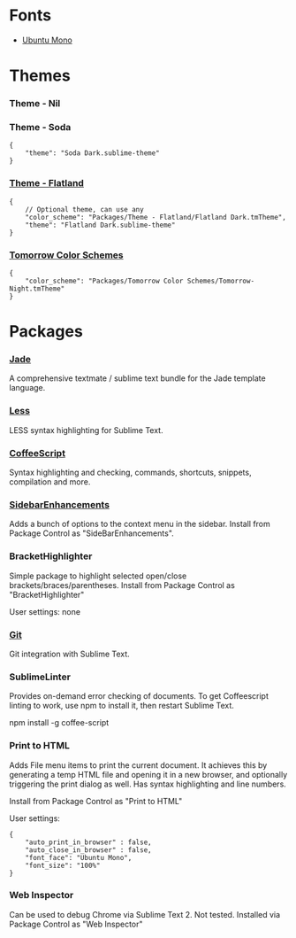 
# Fonts

* [Ubuntu Mono](http://font.ubuntu.com/)

# Themes

### Theme - Nil
### Theme - Soda
    {
        "theme": "Soda Dark.sublime-theme"
    }
### [Theme - Flatland](http://aspirecode.com/flatland-the-best-minimal-theme-for-sublime-text/)
    {
        // Optional theme, can use any
        "color_scheme": "Packages/Theme - Flatland/Flatland Dark.tmTheme",
        "theme": "Flatland Dark.sublime-theme"
    }
    
### [Tomorrow Color Schemes](https://github.com/chriskempson/tomorrow-theme)
    {
        "color_scheme": "Packages/Tomorrow Color Schemes/Tomorrow-Night.tmTheme"
    }

# Packages

### [Jade](https://github.com/davidrios/jade-tmbundle)

A comprehensive textmate / sublime text bundle for the Jade template language.

### [Less](https://github.com/danro/LESS-sublime)

LESS syntax highlighting for Sublime Text.

### [Coffee​Script](http://xavura.github.com/CoffeeScript-Sublime-Plugin)

Syntax highlighting and checking, commands, shortcuts, snippets, compilation and more.

### [SidebarEnhancements](https://github.com/titoBouzout/SideBarEnhancements/tree/st3)

Adds a bunch of options to the context menu in the sidebar.  Install from Package Control as "SideBarEnhancements".

### BracketHighlighter

Simple package to highlight selected open/close brackets/braces/parentheses.  Install from Package Control as "BracketHighlighter"

User settings: none

### [Git](https://github.com/kemayo/sublime-git/wiki)

Git integration with Sublime Text.

### SublimeLinter

Provides on-demand error checking of documents.  To get Coffeescript linting to work, use npm to install it, then restart Sublime Text.

npm install -g coffee-script

### Print to HTML

Adds File menu items to print the current document. It achieves this by generating a temp HTML file and opening it in a new browser, and optionally triggering the print dialog as well.  Has syntax highlighting and line numbers.

Install from Package Control as "Print to HTML"

User settings:  

    {
        "auto_print_in_browser" : false,
        "auto_close_in_browser" : false,
        "font_face": "Ubuntu Mono",
        "font_size": "100%"
    }

### Web Inspector

Can be used to debug Chrome via Sublime Text 2.  Not tested.  Installed via Package Control as "Web Inspector"